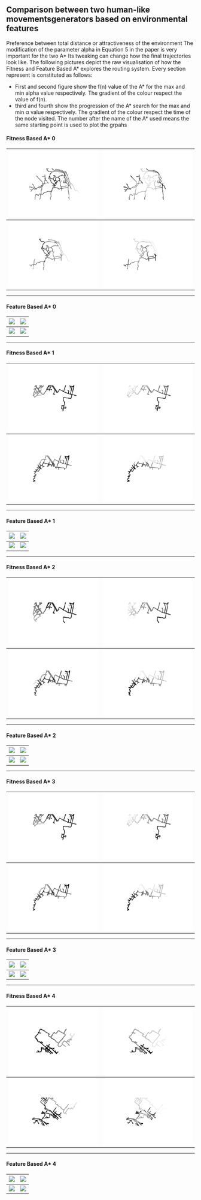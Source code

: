 ## Comparison between two human-like movementsgenerators based on environmental features

Preference between total distance or attractiveness of the environment
The modification of the parameter alpha in Equation 5 in the paper is very important for the two A*
Its tweaking can change how the final trajectories look like.
The following pictures depict the raw  visualisation  of  how  the  Fitness and Feature Based  A*  explores  the  routing system.
Every section represent is constituted as follows:
- First and second figure show the f(n) value of the A* for the max and min alpha value respectively. The gradient of the colour respect the value of f(n). 
- third and fourth show the progression of the A* search for the max and min α value respectively. The gradient of the colour respect the time of the node visited.
The number after the name of the A* used means the same starting point is used to plot the grpahs

#### Fitness Based A* 0

| ![](pics/small_matrix_fitness_all_f_3.png)     | ![](pics/small_matrix_fitness_all_i_3.png)  |
| ---------------------------------------------- | ---------------------------------------- |
| ![](pics/small_matrix_fitness_nothing_f_3.png) | ![](pics/small_matrix_fitness_nothing_i_3.png)  |

------

#### Feature Based A* 0 

| ![](pics/small_matrix_features_all_f_3.png) | ![](pics/small_matrix_features_all_i_3.png)  |
| --------------------------------------- | ---------------------------------------- |
| ![](pics/small_matrix_features_nothing_f_3.png) | ![](pics/small_matrix_features_nothing_i_3.png)  |

-----

#### Fitness Based A* 1

| ![](pics/small_matrix_fitness_all_f_15.png) | ![](pics/small_matrix_fitness_all_i_15.png)  |
| --------------------------------------- | ---------------------------------------- |
| ![](pics/small_matrix_fitness_nothing_f_15.png) | ![](pics/small_matrix_fitness_nothing_i_15.png)  |

------

#### Feature Based A* 1

| ![](pics/small_matrix_features_all_f_15.png) | ![](pics/small_matrix_features_all_i_15.png)  |
| --------------------------------------- | ---------------------------------------- |
| ![](pics/small_matrix_features_nothing_f_15.png) | ![](pics/small_matrix_features_nothing_i_15.png)  |

-----

#### Fitness Based A* 2

| ![](pics/small_matrix_fitness_all_f_27.png) | ![](pics/small_matrix_fitness_all_i_27.png)  |
| --------------------------------------- | ---------------------------------------- |
| ![](pics/small_matrix_fitness_nothing_f_27.png) | ![](pics/small_matrix_fitness_nothing_i_27.png)  |

------

#### Feature Based A* 2

| ![](pics/small_matrix_features_all_f_27.png) | ![](pics/small_matrix_features_all_i_27.png)  |
| --------------------------------------- | ---------------------------------------- |
| ![](pics/small_matrix_features_nothing_f_27.png) | ![](pics/small_matrix_features_nothing_i_27.png)  |

-----

#### Fitness Based A* 3

| ![](pics/small_matrix_fitness_all_f_39.png) | ![](pics/small_matrix_fitness_all_i_39.png)  |
| --------------------------------------- | ---------------------------------------- |
| ![](pics/small_matrix_fitness_nothing_f_39.png) | ![](pics/small_matrix_fitness_nothing_i_39.png)  |

------

#### Feature Based A* 3

| ![](pics/small_matrix_features_all_f_39.png) | ![](pics/small_matrix_features_all_i_39.png)  |
| --------------------------------------- | ---------------------------------------- |
| ![](pics/small_matrix_features_nothing_f_39.png) | ![](pics/small_matrix_features_nothing_i_39.png)  |

-----
#### Fitness Based A* 4

| ![](pics/small_matrix_fitness_all_f_43.png) | ![](pics/small_matrix_fitness_all_i_43.png)  |
| --------------------------------------- | ---------------------------------------- |
| ![](pics/small_matrix_fitness_nothing_f_43.png) | ![](pics/small_matrix_fitness_nothing_i_43.png)  |

------

#### Feature Based A* 4

| ![](pics/small_matrix_features_all_f_43.png) | ![](pics/small_matrix_features_all_i_43.png)  |
| --------------------------------------- | ---------------------------------------- |
| ![](pics/small_matrix_features_nothing_f_43.png) | ![](pics/small_matrix_features_nothing_i_43.png)  |


